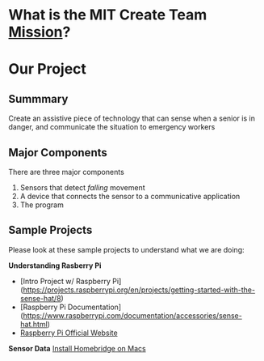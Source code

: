 # What is the MIT Create Team [Mission](https://sites.google.com/view/beaver-works-assistive-tech/create-challenge/the-challenge)?

# Our Project
## Summmary
Create an assistive piece of technology that can sense when a senior is in danger, and communicate the situation to emergency workers

## Major Components
There are three major components
1) Sensors that detect *falling* movement
2) A device that connects the sensor to a communicative application
3) The program

## Sample Projects
Please look at these sample projects to understand what we are doing:

**Understanding Rasberry Pi**
- [Intro Project  w/ Raspberry Pi] (https://projects.raspberrypi.org/en/projects/getting-started-with-the-sense-hat/8)
- [Raspberry Pi Documentation] (https://www.raspberrypi.com/documentation/accessories/sense-hat.html)
- [Raspberry Pi Official Website](https://www.raspberrypi.com/)

**Sensor Data**
[Install Homebridge on Macs](https://github.com/homebridge/homebridge/wiki/Install-Homebridge-on-macOS)
